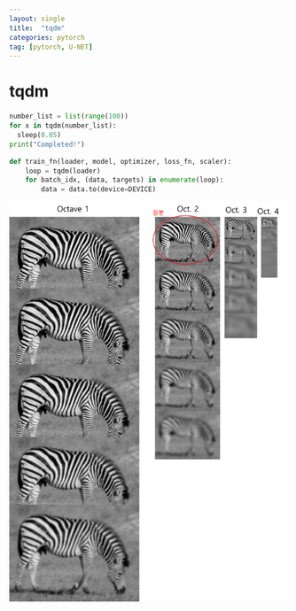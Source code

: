 ```yaml
---
layout: single
title:  "tqdm"
categories: pytorch
tag: [pytorch, U-NET]
---
```


# tqdm

```python
number_list = list(range(100))
for x in tqdm(number_list):
  sleep(0.05)
print("Completed!")
```



```python
def train_fn(loader, model, optimizer, loss_fn, scaler):
    loop = tqdm(loader)
    for batch_idx, (data, targets) in enumerate(loop):
        data = data.to(device=DEVICE)
```





![Scale_Space](../images/2022-05-09-tqdm/Scale_Space.png)
